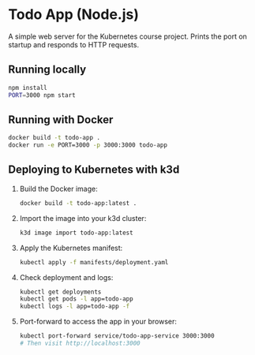 # Todo App (Node.js)

A simple web server for the Kubernetes course project. Prints the port on startup and responds to HTTP requests.

## Running locally

```bash
npm install
PORT=3000 npm start
```

## Running with Docker

```bash
docker build -t todo-app .
docker run -e PORT=3000 -p 3000:3000 todo-app
```

## Deploying to Kubernetes with k3d

1. Build the Docker image:
   ```bash
   docker build -t todo-app:latest .
   ```
2. Import the image into your k3d cluster:
   ```bash
   k3d image import todo-app:latest
   ```
3. Apply the Kubernetes manifest:
   ```bash
   kubectl apply -f manifests/deployment.yaml
   ```
4. Check deployment and logs:
   ```bash
   kubectl get deployments
   kubectl get pods -l app=todo-app
   kubectl logs -l app=todo-app -f
   ```
5. Port-forward to access the app in your browser:
   ```bash
   kubectl port-forward service/todo-app-service 3000:3000
   # Then visit http://localhost:3000
   ``` 